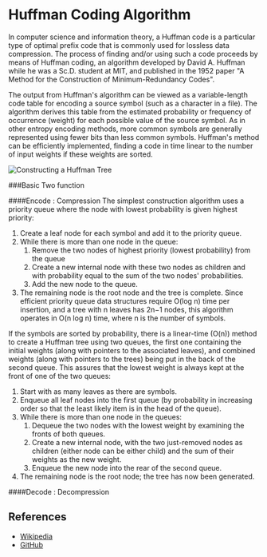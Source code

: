 # Huffman Coding Algorithm

In computer science and information theory, 
a Huffman code is a particular type of optimal prefix code
that is commonly used for lossless data compression. 
The process of finding and/or using such a code proceeds by means of Huffman coding, an algorithm developed by David A. Huffman while he was a Sc.D. student at MIT, and published in the 1952 paper "A Method for the Construction of Minimum-Redundancy Codes".

The output from Huffman's algorithm can be viewed as a variable-length code table for encoding a source symbol (such as a character in a file). The algorithm derives this table from the estimated probability or frequency of occurrence (weight) for each possible value of the source symbol. As in other entropy encoding methods, more common symbols are generally represented using fewer bits than less common symbols. Huffman's method can be efficiently implemented, finding a code in time linear to the number of input weights if these weights are sorted.

![Constructing a Huffman Tree](https://en.wikipedia.org/wiki/Huffman_coding#/media/File:HuffmanCodeAlg.png)


###Basic Two function

####Encode : Compression
The simplest construction algorithm uses a priority queue where the node with lowest probability is given highest priority:

1. Create a leaf node for each symbol and add it to the priority queue.
2. While there is more than one node in the queue:
    1. Remove the two nodes of highest priority (lowest probability) from the queue
    2. Create a new internal node with these two nodes as children and with probability equal to the sum of the two nodes' probabilities.
    3. Add the new node to the queue.
3. The remaining node is the root node and the tree is complete.
Since efficient priority queue data structures require O(log n) time per insertion, and a tree with n leaves has 2n−1 nodes, this algorithm operates in O(n log n) time, where n is the number of symbols.

If the symbols are sorted by probability, there is a linear-time (O(n)) method to create a Huffman tree using two queues, the first one containing the initial weights (along with pointers to the associated leaves), and combined weights (along with pointers to the trees) being put in the back of the second queue. This assures that the lowest weight is always kept at the front of one of the two queues:

1. Start with as many leaves as there are symbols.
2. Enqueue all leaf nodes into the first queue (by probability in increasing order so that the least likely item is in the head of the queue).
3. While there is more than one node in the queues:
    1. Dequeue the two nodes with the lowest weight by examining the fronts of both queues.
    2. Create a new internal node, with the two just-removed nodes as children (either node can be either child) and the sum of their weights as the new weight.
    3. Enqueue the new node into the rear of the second queue.
4. The remaining node is the root node; the tree has now been generated.



####Decode : Decompression



<!-- https://upload.wikimedia.org/wikipedia/commons/8/8d/Iterative_algorithm_solving_a_6_disks_Tower_of_Hanoi.gif -->
<!--With `3` disks, the puzzle can be solved in `7` moves. The minimal -->
<!-- https://en.wikipedia.org/wiki/File:HuffmanCodeAlg.png -->
<!-- https://en.wikipedia.org/wiki/Huffman_coding#/media/File:HuffmanCodeAlg.png -->

## References

- [Wikipedia](https://en.wikipedia.org/wiki/Huffman_coding)
- [GitHub](https://gist.github.com/1995eaton/86f10f4d0247b4e4e65e)
